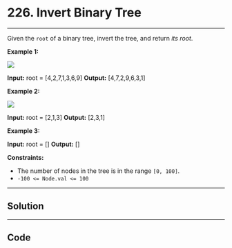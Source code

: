 # 226. Invert Binary Tree

---

Given the `root` of a binary tree, invert the tree, and return _its root_.

 

**Example 1:**

![](https://assets.leetcode.com/uploads/2021/03/14/invert1-tree.jpg)


**Input:** root = [4,2,7,1,3,6,9]
**Output:** [4,7,2,9,6,3,1]


**Example 2:**

![](https://assets.leetcode.com/uploads/2021/03/14/invert2-tree.jpg)


**Input:** root = [2,1,3]
**Output:** [2,3,1]


**Example 3:**


**Input:** root = []
**Output:** []


 

**Constraints:**

  * The number of nodes in the tree is in the range `[0, 100]`.
  * `-100 <= Node.val <= 100`

---

## Solution



---

## Code
```python


```
